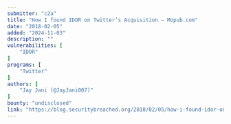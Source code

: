 ```yaml
---
submitter: "c2a"
title: "How I found IDOR on Twitter’s Acquisition – Mopub.com"
date: "2018-02-05"
added: "2024-11-03"
description: ""
vulnerabilities: [
    "IDOR"
]
programs: [
    "Twitter"
]
authors: [
    "Jay Jani (@JayJani007)"
]
bounty: "undisclosed"
link: "https://blog.securitybreached.org/2018/02/05/how-i-found-idor-on-twitters-acquisition-mopub-com/"
---
```




